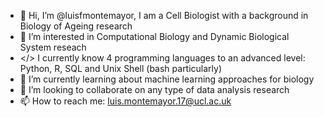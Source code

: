 - 👋 Hi, I’m @luisfmontemayor, I am a Cell Biologist with a background in Biology of Ageing research
- 👀 I’m interested in Computational Biology and Dynamic Biological System reseach 
- </> I currently know 4 programming languages to an advanced level: Python, R, SQL and Unix Shell (bash particularly) 
- 🌱 I’m currently learning about machine learning approaches for biology
- 💞️ I’m looking to collaborate on any type of data analysis research
- 📫 How to reach me: luis.montemayor.17@ucl.ac.uk




<!---
luisfmontemayor/luisfmontemayor is a ✨ special ✨ repository because its `README.md` (this file) appears on your GitHub profile.
You can click the Preview link to take a look at your changes.
--->
